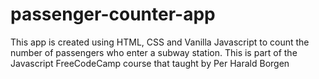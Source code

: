 # passenger-counter-app

This app is created using HTML, CSS and Vanilla Javascript to count the number of passengers who enter a subway station.
This is part of the Javascript FreeCodeCamp course that taught by Per Harald Borgen
